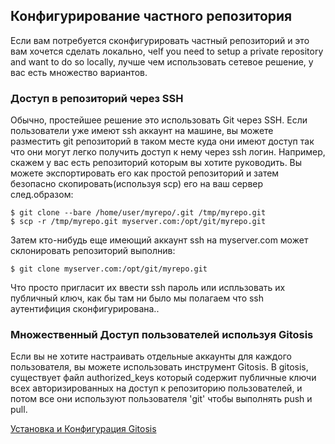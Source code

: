 ## Конфигурирование частного репозитория ##

Если вам потребуется сконфигурировать частный репозиторий и это вам хочется сделать локально, чеIf you need to setup a private repository and want to do so locally, лучше чем использовать сетевое решение, у вас есть множество вариантов.

### Доступ в репозиторий через SSH ###

Обычно, простейшее решение это использовать Git через SSH. Если пользователи уже имеют ssh аккаунт на машине, вы можете разместить git репозиторий в таком месте куда они имеют доступ так что они могут легко получить доступ к нему через ssh логин. Например, скажем у вас есть репозиторий которым вы хотите руководить. Вы можете экспортировать его как простой репозиторий и затем безопасно скопировать(используя scp) его на ваш сервер след.образом:
	
	$ git clone --bare /home/user/myrepo/.git /tmp/myrepo.git
	$ scp -r /tmp/myrepo.git myserver.com:/opt/git/myrepo.git
	
Затем кто-нибудь еще имеющий аккаунт ssh на myserver.com может склонировать репозиторий выполнив:

	$ git clone myserver.com:/opt/git/myrepo.git

Что просто пригласит их ввести ssh пароль или испльзовать их публичный ключ, как бы там ни было мы полагаем что ssh аутентифиция сконфигурирована..

### Множественный Доступ пользователей используя Gitosis ###

Если вы не хотите настраивать отдельные аккаунты для каждого пользователя, вы можете использовать инструмент Gitosis. В gitosis, существует файл authorized_keys который содержит публичные ключи всех авторизированных на доступ к репозиторию пользователей, и потом все они используют пользователя 'git' чтобы выполнять push и pull.

[Установка и Конфигурация Gitosis](http://www.urbanpuddle.com/articles/2008/07/11/installing-git-on-a-server-ubuntu-or-debian)